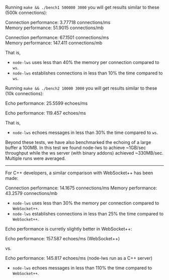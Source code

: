 Running ```make && ./bench1 500000 3000``` you will get results similar to these (500k connections):

Connection performance: 3.77718 connections/ms  
Memory performance: 51.9015 connections/mb

Connection performance: 67.1501 connections/ms  
Memory performance: 147.411 connections/mb

That is,

* ```node-lws``` uses less than 40% the memory per connection compared to ```ws```.
* ```node-lws``` establishes connections in less than 10% the time compared to ```ws```.

Running ```make && ./bench2 10000 3000``` you will get results similar to these (10k connections):

Echo performance: 25.5599 echoes/ms

Echo performance: 119.457 echoes/ms

That is,

* ```node-lws``` echoes messages in less than 30% the time compared to ```ws```.

Beyond these tests, we have also benchmarked the echoing of a large buffer a 100MB. In this test we found node-lws to achieve ~1GB/sec throughput while the ws server (with binary addons) achieved ~330MB/sec. Multiple runs were averaged.

---

For C++ developers, a similar comparison with WebSocket++ has been made:

Connection performance: 14.1675 connections/ms
Memory performance: 43.2579 connections/mb

* ```node-lws``` uses less than 30% the memory per connection compared to ```WebSocket++```.
* ```node-lws``` establishes connections in less than 25% the time compared to ```WebSocket++```.

Echo performance is curretly slightly better in WebSocket++:

Echo performance: 157.587 echoes/ms (WebSocket++)

vs.

Echo performance: 145.817 echoes/ms (node-lws run as a C++ server)

* ```node-lws``` echoes messages in less than 110% the time compared to ```WebSocket++```.
